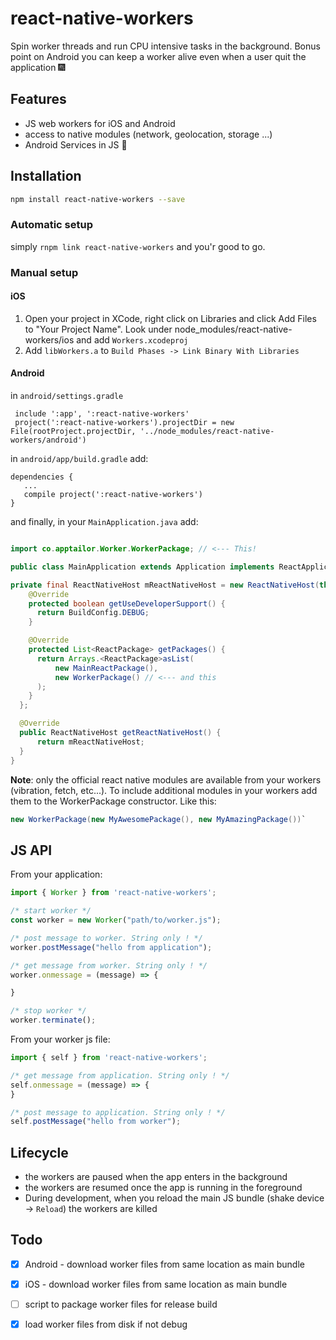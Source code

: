 # react-native-workers

Spin worker threads and run CPU intensive tasks in the background. Bonus point on Android you can keep a worker alive even when a user quit the application :fireworks:

## Features
- JS web workers for iOS and Android
- access to native modules (network, geolocation, storage ...)
- Android Services in JS :tada:

## Installation

```bash
npm install react-native-workers --save
```

### Automatic setup

simply `rnpm link react-native-workers` and you'r good to go.

### Manual setup

#### iOS

1. Open your project in XCode, right click on Libraries and click Add Files to "Your Project Name". Look under node_modules/react-native-workers/ios and add `Workers.xcodeproj`
2. Add `libWorkers.a` to `Build Phases -> Link Binary With Libraries`

#### Android

in `android/settings.gradle`

```
 include ':app', ':react-native-workers'
 project(':react-native-workers').projectDir = new File(rootProject.projectDir, '../node_modules/react-native-workers/android')
 ```

in `android/app/build.gradle` add:

```
dependencies {
   ...
   compile project(':react-native-workers')
}
```

and finally, in your `MainApplication.java` add:

```java

import co.apptailor.Worker.WorkerPackage; // <--- This!

public class MainApplication extends Application implements ReactApplication {

private final ReactNativeHost mReactNativeHost = new ReactNativeHost(this) {
    @Override
    protected boolean getUseDeveloperSupport() {
      return BuildConfig.DEBUG;
    }

    @Override
    protected List<ReactPackage> getPackages() {
      return Arrays.<ReactPackage>asList(
          new MainReactPackage(),
          new WorkerPackage() // <--- and this
      );
    }
  };

  @Override
  public ReactNativeHost getReactNativeHost() {
      return mReactNativeHost;
  }
}

```

**Note**: only the official react native modules are available from your workers (vibration, fetch, etc...). To include additional modules in your workers add them to the WorkerPackage constructor. Like this:

```java
new WorkerPackage(new MyAwesomePackage(), new MyAmazingPackage())`
```

## JS API

From your application:
```js
import { Worker } from 'react-native-workers';

/* start worker */
const worker = new Worker("path/to/worker.js");

/* post message to worker. String only ! */
worker.postMessage("hello from application");

/* get message from worker. String only ! */
worker.onmessage = (message) => {

}

/* stop worker */
worker.terminate();

```

From your worker js file:
```js
import { self } from 'react-native-workers';

/* get message from application. String only ! */
self.onmessage = (message) => {
}

/* post message to application. String only ! */
self.postMessage("hello from worker");
```

## Lifecycle

- the workers are paused when the app enters in the background
- the workers are resumed once the app is running in the foreground
- During development, when you reload the main JS bundle (shake device -> `Reload`) the workers are killed

## Todo

- [x] Android - download worker files from same location as main bundle
- [x] iOS - download worker files from same location as main bundle
- [ ] script to package worker files for release build
- [x] load worker files from disk if not debug

